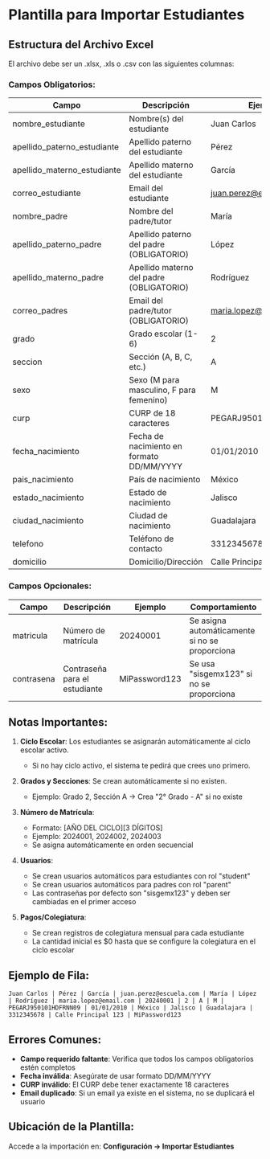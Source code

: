 # Plantilla para Importar Estudiantes

## Estructura del Archivo Excel

El archivo debe ser un .xlsx, .xls o .csv con las siguientes columnas:

### Campos Obligatorios:

| Campo | Descripción | Ejemplo |
|-------|-------------|---------|
| nombre_estudiante | Nombre(s) del estudiante | Juan Carlos |
| apellido_paterno_estudiante | Apellido paterno del estudiante | Pérez |
| apellido_materno_estudiante | Apellido materno del estudiante | García |
| correo_estudiante | Email del estudiante | juan.perez@escuela.com |
| nombre_padre | Nombre del padre/tutor | María |
| apellido_paterno_padre | Apellido paterno del padre (OBLIGATORIO) | López |
| apellido_materno_padre | Apellido materno del padre (OBLIGATORIO) | Rodríguez |
| correo_padres | Email del padre/tutor (OBLIGATORIO) | maria.lopez@email.com |
| grado | Grado escolar (1-6) | 2 |
| seccion | Sección (A, B, C, etc.) | A |
| sexo | Sexo (M para masculino, F para femenino) | M |
| curp | CURP de 18 caracteres | PEGARJ950101HDFRNN09 |
| fecha_nacimiento | Fecha de nacimiento en formato DD/MM/YYYY | 01/01/2010 |
| pais_nacimiento | País de nacimiento | México |
| estado_nacimiento | Estado de nacimiento | Jalisco |
| ciudad_nacimiento | Ciudad de nacimiento | Guadalajara |
| telefono | Teléfono de contacto | 3312345678 |
| domicilio | Domicilio/Dirección | Calle Principal 123, Apto 4 |

### Campos Opcionales:

| Campo | Descripción | Ejemplo | Comportamiento |
|-------|-------------|---------|-----------------|
| matricula | Número de matrícula | 20240001 | Se asigna automáticamente si no se proporciona |
| contrasena | Contraseña para el estudiante | MiPassword123 | Se usa "sisgemx123" si no se proporciona |

## Notas Importantes:

1. **Ciclo Escolar**: Los estudiantes se asignarán automáticamente al ciclo escolar activo.
   - Si no hay ciclo activo, el sistema te pedirá que crees uno primero.

2. **Grados y Secciones**: Se crean automáticamente si no existen.
   - Ejemplo: Grado 2, Sección A → Crea "2° Grado - A" si no existe

3. **Número de Matrícula**: 
   - Formato: [AÑO DEL CICLO][3 DÍGITOS]
   - Ejemplo: 2024001, 2024002, 2024003
   - Se asigna automáticamente en orden secuencial

4. **Usuarios**:
   - Se crean usuarios automáticos para estudiantes con rol "student"
   - Se crean usuarios automáticos para padres con rol "parent"
   - Las contraseñas por defecto son "sisgemx123" y deben ser cambiadas en el primer acceso

5. **Pagos/Colegiatura**: 
   - Se crean registros de colegiatura mensual para cada estudiante
   - La cantidad inicial es $0 hasta que se configure la colegiatura en el ciclo escolar

## Ejemplo de Fila:

```
Juan Carlos | Pérez | García | juan.perez@escuela.com | María | López | Rodríguez | maria.lopez@email.com | 20240001 | 2 | A | M | PEGARJ950101HDFRNN09 | 01/01/2010 | México | Jalisco | Guadalajara | 3312345678 | Calle Principal 123 | MiPassword123
```

## Errores Comunes:

- **Campo requerido faltante**: Verifica que todos los campos obligatorios estén completos
- **Fecha inválida**: Asegúrate de usar formato DD/MM/YYYY
- **CURP inválido**: El CURP debe tener exactamente 18 caracteres
- **Email duplicado**: Si un email ya existe en el sistema, no se duplicará el usuario

## Ubicación de la Plantilla:

Accede a la importación en: **Configuración → Importar Estudiantes**

